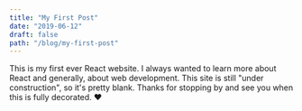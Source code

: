 ```yaml
---
title: "My First Post"
date: "2019-06-12"
draft: false
path: "/blog/my-first-post"
---
```


This is my first ever React website. I always wanted to learn more about React and generally, about web development. This site is still "under construction", so it's pretty blank. Thanks for stopping by and see you when this is fully decorated. ❤️